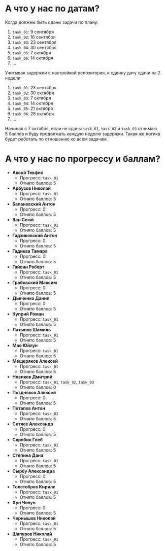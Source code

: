# А что у нас по датам?

Когда должны быть сданы задачи по плану:
1. `task_01`: 9 сентября
1. `task_02`: 16 сентября
1. `task_03`: 23 сентября
1. `task_04`: 30 сентября
1. `task_05`: 7 октября
1. `task_06`: 14 октября
1. ...

Учитывая задержки с настройкой репозитория, я сдвину дату сдачи на 2 недели:
1. `task_01`: 23 сентября
1. `task_02`: 30 октября
1. `task_03`: 7 октября
1. `task_04`: 14 октября
1. `task_05`: 21 октября
1. `task_06`: 28 октября
1. ...

Начиная с 7 октября, если не сданы `task_01`, `task_02` и `task_03` отнимаю 5 баллов и буду продолжать каждую неделю задержки.
Такая же логика будет работать по отношению ко всем задачам.

# А что у нас по прогрессу и баллам?

- **Аксой Тевфик**
  - Прогресс: `task_01`
  - Отнято баллов: 5
- **Арбузов Николай**
  - Прогресс: `task_01`
  - Отнято баллов: 5
- **Балановский Антон**
  - Прогресс: 0
  - Отнято баллов: 5
- **Ван Сеюй**
  - Прогресс: `task_01`
  - Отнято баллов: 5
- **Гадзиковский Антон**
  - Прогресс: 0
  - Отнято баллов: 5
- **Гадиева Тамара**
  - Прогресс: 0
  - Отнято баллов: 5
- **Гайсин Роберт**
  - Прогресс: `task_01`
  - Отнято баллов: 5
- **Грабовский Максим**
  - Прогресс: 0
  - Отнято баллов: 5
- **Дьяченко Данил**
  - Прогресс: 0
  - Отнято баллов: 5
- **Куприй Роман**
  - Прогресс: `task_01`
  - Отнято баллов: 5
- **Латыпов Шамиль**
  - Прогресс: `task_01`
  - Отнято баллов: 5
- **Мао Юйлун**
  - Прогресс: `task_01`
  - Отнято баллов: 5
- **Мещеряков Алексей**
  - Прогресс: `task_01`
  - Отнято баллов: 5
- **Новиков Дмитрий**
  - Прогресс: `task_01`, `task_02`, `task_03`
  - Отнято баллов: 0
- **Поздняков Алексей**
  - Прогресс: 0
  - Отнято баллов: 5
- **Потапов Антон**
  - Прогресс: `task_01`
  - Отнято баллов: 5
- **Сетяев Александр**
  - Прогресс: 0
  - Отнято баллов: 5
- **Скрябин Глеб**
  - Прогресс: `task_01`
  - Отнято баллов: 5
- **Степина Дана**
  - Прогресс: `task_01`
  - Отнято баллов: 5
- **Сырбу Александра**
  - Прогресс: 0
  - Отнято баллов: 5
- **Толстобров Кирилл**
  - Прогресс: `task_01`
  - Отнято баллов: 5
- **Хун Ченун**
  - Прогресс: 0
  - Отнято баллов: 5
- **Чернышов Николай**
  - Прогресс: `task_01`
  - Отнято баллов: 5
- **Шапуров Николай**
  - Прогресс: `task_01`
  - Отнято баллов: 5
